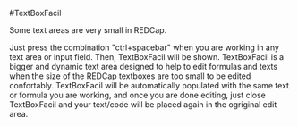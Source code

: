 #TextBoxFacil

Some text areas are very small in REDCap. 

Just press the combination "ctrl+spacebar" when you are working in any text area or input field. 
Then, TextBoxFacil will be shown.
TextBoxFacil is a bigger and dynamic text area 
designed to help to edit formulas and texts when the size of the REDCap textboxes are too small to be edited confortably.
TextBoxFacil  will be automatically populated with the same  text or formula you are working,  and once you are done editing, just close  TextBoxFacil and your text/code will be placed again in the ogriginal edit area.
